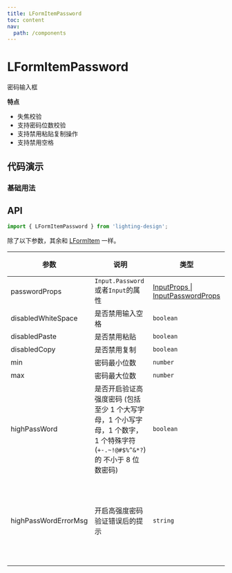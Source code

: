 ```yaml
---
title: LFormItemPassword
toc: content
nav:
  path: /components
---
```


# LFormItemPassword

密码输入框

**特点**

- 失焦校验
- 支持密码位数校验
- 支持禁用粘贴复制操作
- 支持禁用空格

## 代码演示

### 基础用法

<code src='./demos/Demo3.tsx'></code>

## API

```ts
import { LFormItemPassword } from 'lighting-design';
```

除了以下参数，其余和 [LFormItem](/components/form-item#api) 一样。

| 参数                 | 说明                                                                                                                      | 类型                                                                                       | 默认值                                                     |
| -------------------- | ------------------------------------------------------------------------------------------------------------------------- | ------------------------------------------------------------------------------------------ | ---------------------------------------------------------- |
| passwordProps        | `Input.Password`或者`Input`的属性                                                                                         | [InputProps \| InputPasswordProps](https://ant.design/components/input-cn/#Input.Password) | `-`                                                        |
| disabledWhiteSpace   | 是否禁用输入空格                                                                                                          | `boolean`                                                                                  | `true`                                                     |
| disabledPaste        | 是否禁用粘贴                                                                                                              | `boolean`                                                                                  | `true`                                                     |
| disabledCopy         | 是否禁用复制                                                                                                              | `boolean`                                                                                  | `true`                                                     |
| min                  | 密码最小位数                                                                                                              | `number`                                                                                   | `8`                                                        |
| max                  | 密码最大位数                                                                                                              | `number`                                                                                   | `16`                                                       |
| highPassWord         | 是否开启验证高强度密码 (包括至少 1 个大写字母，1 个小写字母，1 个数字，1 个特殊字符(`+-.~!@#$%^&*?`)的 不小于 8 位数密码) | `boolean`                                                                                  | `false`                                                    |
| highPassWordErrorMsg | 开启高强度密码验证错误后的提示                                                                                            | `string`                                                                                   | `'必须同时包含大小写字母 , 数字 , 特殊字符且位数至少8位!'` |
